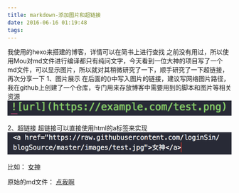 ```yaml
---
title: markdown-添加图片和超链接
date: 2016-06-16 01:19:48
tags:
---
```

我使用的hexo来搭建的博客，详情可以在简书上进行查找
之前没有用过，所以使用Mou对md文件进行编译都只有纯问文字，今天看到一位大神的项目写了一个md文件，可以显示图片，所以就对其稍微研究了一下，顺手研究了一下超链接，再次分享一下
1、图片展示
在后面的()中写入图片的链接，建议写网络图片路径，我在github上创建了一个仓库，专门用来存放博客中需要用到的脚本和图片等相关资源
![url demo](https://raw.githubusercontent.com/loginSin/blogSource/master/images/markdown/markdown.png)

2、超链接
超链接可以直接使用html的a标签来实现
![url demo](https://raw.githubusercontent.com/loginSin/blogSource/master/images/markdown/markdown2.png)

比如：
<a href="https://raw.githubusercontent.com/loginSin/blogSource/master/images/test.jpg">女神</a>

原始的md文件：
<a href="markdown-添加图片和超链接.md">点我啊</a>